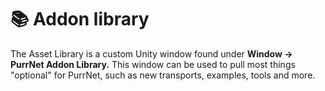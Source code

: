 # 📚 Addon library

The Asset Library is a custom Unity window found under **Window -> PurrNet Addon Library.** This window can be used to pull most things "optional" for PurrNet, such as new transports, examples, tools and more.
